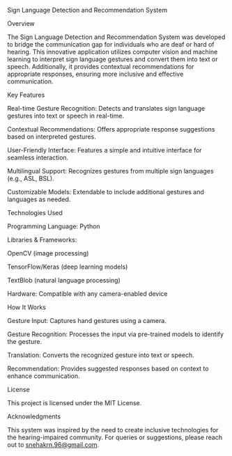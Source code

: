 Sign Language Detection and Recommendation System

Overview

The Sign Language Detection and Recommendation System was developed to bridge the communication gap for individuals who are deaf or hard of hearing. This innovative application utilizes computer vision and machine learning to interpret sign language gestures and convert them into text or speech. Additionally, it provides contextual recommendations for appropriate responses, ensuring more inclusive and effective communication.

Key Features

Real-time Gesture Recognition: Detects and translates sign language gestures into text or speech in real-time.

Contextual Recommendations: Offers appropriate response suggestions based on interpreted gestures.

User-Friendly Interface: Features a simple and intuitive interface for seamless interaction.

Multilingual Support: Recognizes gestures from multiple sign languages (e.g., ASL, BSL).

Customizable Models: Extendable to include additional gestures and languages as needed.

Technologies Used

Programming Language: Python

Libraries & Frameworks:

OpenCV (image processing)

TensorFlow/Keras (deep learning models)

TextBlob (natural language processing)

Hardware: Compatible with any camera-enabled device

How It Works

Gesture Input: Captures hand gestures using a camera.

Gesture Recognition: Processes the input via pre-trained models to identify the gesture.

Translation: Converts the recognized gesture into text or speech.

Recommendation: Provides suggested responses based on context to enhance communication.

License

This project is licensed under the MIT License.

Acknowledgments

This system was inspired by the need to create inclusive technologies for the hearing-impaired community. For queries or suggestions, please reach out to snehakrn.96@gmail.com.


